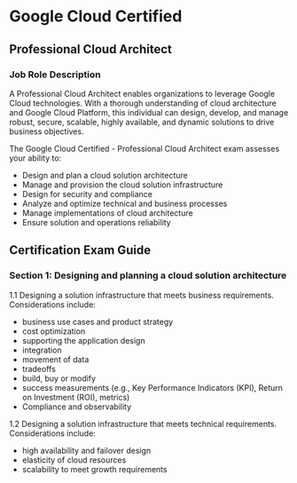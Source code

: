 # Google Cloud Certified
## Professional Cloud Architect
### Job Role Description
A Professional Cloud Architect enables organizations to leverage Google Cloud technologies. With a thorough understanding of cloud architecture and Google Cloud Platform, this individual can design, develop, and manage robust, secure, scalable, highly available, and dynamic solutions to drive business objectives.

The Google Cloud Certified - Professional Cloud Architect exam assesses your ability to:

- Design and plan a cloud solution architecture
- Manage and provision the cloud solution infrastructure
- Design for security and compliance
- Analyze and optimize technical and business processes
- Manage implementations of cloud architecture
- Ensure solution and operations reliability


## Certification Exam Guide

### Section 1: Designing and planning a cloud solution architecture
1.1 Designing a solution infrastructure that meets business requirements. Considerations include:
- business use cases and product strategy
- cost optimization
- supporting the application design
- integration
- movement of data
- tradeoffs
- build, buy or modify
- success measurements (e.g., Key Performance Indicators (KPI), Return on Investment (ROI), metrics)
- Compliance and observability

1.2 Designing a solution infrastructure that meets technical requirements. Considerations include:
- high availability and failover design
- elasticity of cloud resources
- scalability to meet growth requirements

